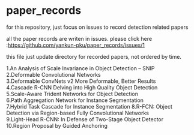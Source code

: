 # paper_records  
for this repository, just focus on issues to record detection related papers 

all the paper records are writen in issues. 
please click here :https://github.com/yankun-pku/paper_records/issues/1

this file just update directory for recorded papers, not ordered by time.

1.An Analysis of Scale Invariance in Object Detection – SNIP  
2.Deformable Convolutional Networks  
3.Deformable ConvNets v2 More Deformable, Better Results  
4.Cascade R-CNN Delving into High Quality Object Detection  
5.Scale-Aware Trident Networks for Object Detection  
6.Path Aggregation Network for Instance Segmentation   
7.Hybrid Task Cascade for Instance Segmentation 
8.R-FCN: Object Detection via Region-based Fully Convolutional Networks   
9.Light-Head R-CNN: In Defense of Two-Stage Object Detector  
10.Region Proposal by Guided Anchoring  
